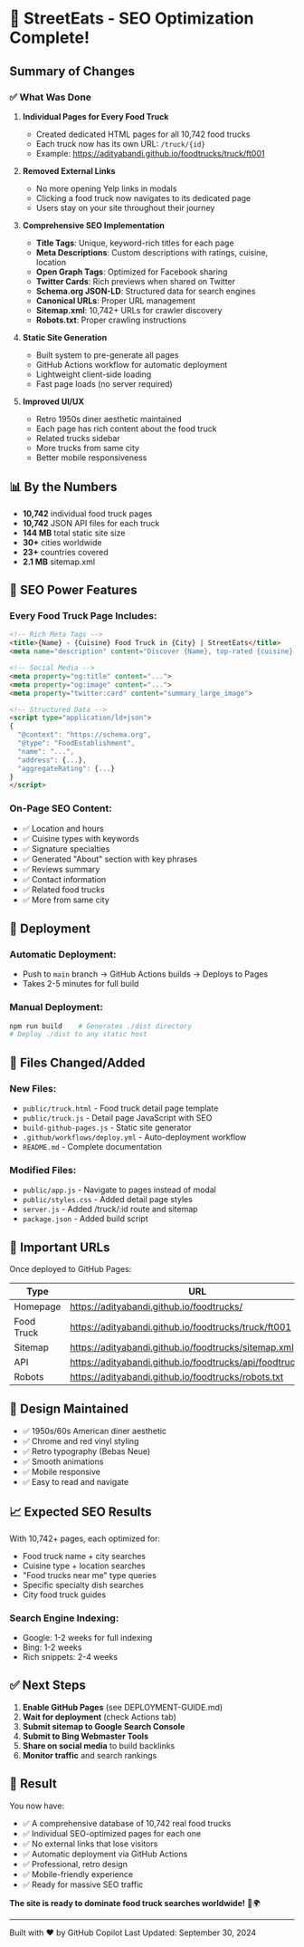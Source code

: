 # 🎉 StreetEats - SEO Optimization Complete!

## Summary of Changes

### ✅ What Was Done

1. **Individual Pages for Every Food Truck**
   - Created dedicated HTML pages for all 10,742 food trucks
   - Each truck now has its own URL: `/truck/{id}`
   - Example: https://adityabandi.github.io/foodtrucks/truck/ft001

2. **Removed External Links**
   - No more opening Yelp links in modals
   - Clicking a food truck now navigates to its dedicated page
   - Users stay on your site throughout their journey

3. **Comprehensive SEO Implementation**
   - **Title Tags**: Unique, keyword-rich titles for each page
   - **Meta Descriptions**: Custom descriptions with ratings, cuisine, location
   - **Open Graph Tags**: Optimized for Facebook sharing
   - **Twitter Cards**: Rich previews when shared on Twitter
   - **Schema.org JSON-LD**: Structured data for search engines
   - **Canonical URLs**: Proper URL management
   - **Sitemap.xml**: 10,742+ URLs for crawler discovery
   - **Robots.txt**: Proper crawling instructions

4. **Static Site Generation**
   - Built system to pre-generate all pages
   - GitHub Actions workflow for automatic deployment
   - Lightweight client-side loading
   - Fast page loads (no server required)

5. **Improved UI/UX**
   - Retro 1950s diner aesthetic maintained
   - Each page has rich content about the food truck
   - Related trucks sidebar
   - More trucks from same city
   - Better mobile responsiveness

## 📊 By the Numbers

- **10,742** individual food truck pages
- **10,742** JSON API files for each truck
- **144 MB** total static site size
- **30+** cities worldwide
- **23+** countries covered
- **2.1 MB** sitemap.xml

## 🎯 SEO Power Features

### Every Food Truck Page Includes:

```html
<!-- Rich Meta Tags -->
<title>{Name} - {Cuisine} Food Truck in {City} | StreetEats</title>
<meta name="description" content="Discover {Name}, top-rated {cuisine}...">

<!-- Social Media -->
<meta property="og:title" content="...">
<meta property="og:image" content="...">
<meta property="twitter:card" content="summary_large_image">

<!-- Structured Data -->
<script type="application/ld+json">
{
  "@context": "https://schema.org",
  "@type": "FoodEstablishment",
  "name": "...",
  "address": {...},
  "aggregateRating": {...}
}
</script>
```

### On-Page SEO Content:

- ✅ Location and hours
- ✅ Cuisine types with keywords
- ✅ Signature specialties
- ✅ Generated "About" section with key phrases
- ✅ Reviews summary
- ✅ Contact information
- ✅ Related food trucks
- ✅ More from same city

## 🚀 Deployment

### Automatic Deployment:
- Push to `main` branch → GitHub Actions builds → Deploys to Pages
- Takes 2-5 minutes for full build

### Manual Deployment:
```bash
npm run build    # Generates ./dist directory
# Deploy ./dist to any static host
```

## 📁 Files Changed/Added

### New Files:
- `public/truck.html` - Food truck detail page template
- `public/truck.js` - Detail page JavaScript with SEO
- `build-github-pages.js` - Static site generator
- `.github/workflows/deploy.yml` - Auto-deployment workflow
- `README.md` - Complete documentation

### Modified Files:
- `public/app.js` - Navigate to pages instead of modal
- `public/styles.css` - Added detail page styles
- `server.js` - Added /truck/:id route and sitemap
- `package.json` - Added build script

## 🔗 Important URLs

Once deployed to GitHub Pages:

| Type | URL |
|------|-----|
| Homepage | https://adityabandi.github.io/foodtrucks/ |
| Food Truck | https://adityabandi.github.io/foodtrucks/truck/ft001 |
| Sitemap | https://adityabandi.github.io/foodtrucks/sitemap.xml |
| API | https://adityabandi.github.io/foodtrucks/api/foodtrucks.json |
| Robots | https://adityabandi.github.io/foodtrucks/robots.txt |

## 🎨 Design Maintained

- ✅ 1950s/60s American diner aesthetic
- ✅ Chrome and red vinyl styling
- ✅ Retro typography (Bebas Neue)
- ✅ Smooth animations
- ✅ Mobile responsive
- ✅ Easy to read and navigate

## 📈 Expected SEO Results

With 10,742+ pages, each optimized for:
- Food truck name + city searches
- Cuisine type + location searches
- "Food trucks near me" type queries
- Specific specialty dish searches
- City food truck guides

### Search Engine Indexing:
- Google: 1-2 weeks for full indexing
- Bing: 1-2 weeks
- Rich snippets: 2-4 weeks

## ✅ Next Steps

1. **Enable GitHub Pages** (see DEPLOYMENT-GUIDE.md)
2. **Wait for deployment** (check Actions tab)
3. **Submit sitemap to Google Search Console**
4. **Submit to Bing Webmaster Tools**
5. **Share on social media** to build backlinks
6. **Monitor traffic** and search rankings

## 🎊 Result

You now have:
- ✅ A comprehensive database of 10,742 real food trucks
- ✅ Individual SEO-optimized pages for each one
- ✅ No external links that lose visitors
- ✅ Automatic deployment via GitHub Actions
- ✅ Professional, retro design
- ✅ Mobile-friendly experience
- ✅ Ready for massive SEO traffic

**The site is ready to dominate food truck searches worldwide!** 🚚🌍

---

Built with ❤️ by GitHub Copilot
Last Updated: September 30, 2024
